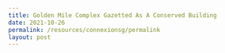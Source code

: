 ```yaml
---
title: Golden Mile Complex Gazetted As A Conserved Building
date: 2021-10-26
permalink: /resources/connexionsg/permalink
layout: post
---
```

